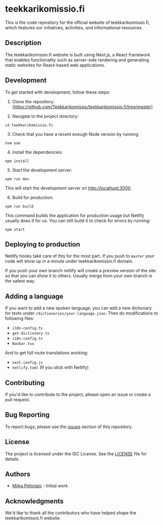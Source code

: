 # teekkarikomissio.fi

This is the code repository for the official website of teekkarikomissio.fi, which features our initiatives, activities, and informational resources.

## Description

The teekkarikomissio.fi website is built using Next.js, a React framework that enables functionality such as server-side rendering and generating static websites for React-based web applications.

## Development

To get started with development, follow these steps:

1. Clone the repository:
[https://github.com/Teekkarikomissio/teekkarikomissio.fi/tree/master]

2. Navigate to the project directory:

`cd teekkarikomissio.fi`

3. Check that you have a recent enough Node version by running 

`nvm use`

4. Install the dependencies:

`npm install`

5. Start the development server:

`npm run dev`

This will start the development server on [http://localhost:3000](http://localhost:3000).

6. Build for production:

`npm run build`

This command builds the application for production usage but Netlify usually does it for us. You can still build it to check for errors by running:

`npm start`

## Deploying to production

Netlify hooks take care of this for the most part. If you push to `master` your code will show up in a minute under teekkarikomissio.fi domain.

If you push your own branch netlify will create a preview version of the site so that you can show it to others. Usually merge from your own branch is the safest way.

## Adding a language

If you want to add a new spoken language, you can add a new dictionary for texts under `/dictionaries/your-language.json`. Then do modifications to following files:
- `i18n-config.ts`
- `get-dictionary.ts`
- `i18n-config.ts`
- `Navbar.tsx`

And to get full route translations working:
- `next.config.js`
- `netlify.toml` (If you stick with Netlify)

## Contributing

If you'd like to contribute to the project, please open an issue or create a pull request.

## Bug Reporting

To report bugs, please use the [issues](https://github.com/Teekkarikomissio/teekkarikomissio.fi/issues) section of this repository.

## License

The project is licensed under the ISC License. See the [LICENSE](https://github.com/miipel/teekkarikomissio.fi/blob/main/LICENSE) file for details.

## Authors

- [Miika Peltotalo](https://github.com/miipel) - Initial work

## Acknowledgments

We'd like to thank all the contributors who have helped shape the teekkarikomissio.fi website.
